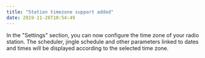 ```yaml
---
title: "Station timezone support added"
date: 2019-11-26T10:54:49
---
```


In the "Settings" section, you can now configure the time zone of your radio station. The scheduler, jingle schedule and other parameters linked to dates and times will be displayed according to the selected time zone.